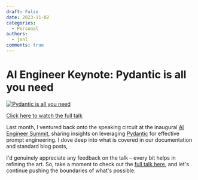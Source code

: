 ```yaml
---
draft: False
date: 2023-11-02
categories:
  - Personal
authors:
  - jxnl
comments: true
---
```


# AI Engineer Keynote: Pydantic is all you need

[![Pydantic is all you need](https://img.youtube.com/vi/yj-wSRJwrrc/0.jpg)](https://www.youtube.com/watch?v=yj-wSRJwrrc)

[Click here to watch the full talk](https://www.youtube.com/watch?v=yj-wSRJwrrc)

<!-- more -->

Last month, I ventured back onto the speaking circuit at the inaugural [AI Engineer Summit](https://www.ai.engineer/summit), sharing insights on leveraging [Pydantic](https://docs.pydantic.dev/latest/) for effective prompt engineering. I dove deep into what is covered in our documentation and standard blog posts,

I'd genuinely appreciate any feedback on the talk – every bit helps in refining the art. So, take a moment to check out the [full talk here](https://youtu.be/yj-wSRJwrrc?si=vGMIqtTapbIN8SLz), and let's continue pushing the boundaries of what's possible.
